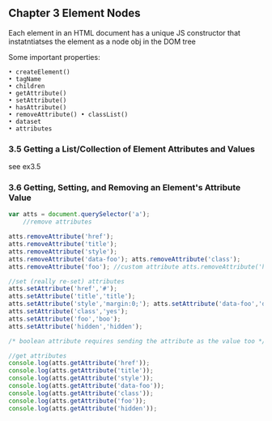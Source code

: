 ## Chapter 3 Element Nodes  

Each element in an HTML document has a unique JS constructor that instatntiatses the element as a node obj in the DOM tree  

Some important properties:  

```
• createElement()  
• tagName
• children
• getAttribute()
• setAttribute()
• hasAttribute()
• removeAttribute() • classList()
• dataset
• attributes

```

### 3.5 Getting a List/Collection of Element Attributes and Values   

see ex3.5  

### 3.6 Getting, Setting, and Removing an Element's Attribute Value  




``` javascript
var atts = document.querySelector('a');
    //remove attributes

atts.removeAttribute('href'); 
atts.removeAttribute('title'); 
atts.removeAttribute('style'); 
atts.removeAttribute('data-foo'); atts.removeAttribute('class'); 
atts.removeAttribute('foo'); //custom attribute atts.removeAttribute('hidden'); //boolean attribute

//set (really re-set) attributes
atts.setAttribute('href','#');
atts.setAttribute('title','title');
atts.setAttribute('style','margin:0;'); atts.setAttribute('data-foo','dataFoo');
atts.setAttribute('class','yes');
atts.setAttribute('foo','boo');
atts.setAttribute('hidden','hidden'); 

/* boolean attribute requires sending the attribute as the value too */

//get attributes
console.log(atts.getAttribute('href')); 
console.log(atts.getAttribute('title')); 
console.log(atts.getAttribute('style')); 
console.log(atts.getAttribute('data-foo')); 
console.log(atts.getAttribute('class')); 
console.log(atts.getAttribute('foo')); 
console.log(atts.getAttribute('hidden'));
```

